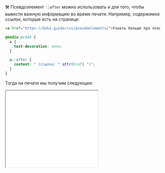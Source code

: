 🛠 Псевдоэлемент `::after` можно использовать и для того, чтобы вывести важную информацию во время печати. Например, содержимое ссылок, которые есть на странице:

```html
<a href="https://doka.guide/css/pseudoelements/">Узнать больше про псевдоэлементы в Доке</a>
```

```css
@media print {
  a {
    text-decoration: none;
  }

  a::after {
    content: " (ссылка: " attr(href) ")";
  }
}
```

Тогда на печати мы получим следующее:

<iframe title="Добавления в ::after ссылки" src="../demos/print/" height="250"></iframe>
